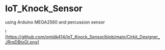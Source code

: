 # IoT_Knock_Sensor
using Arduino MEGA2560 and percussion sensor

![https://github.com/omidk414/IoT_Knock_Sensor/blob/main/Cirkit_Designer_JRrqDBtxGl.png]


      
          
      

  

